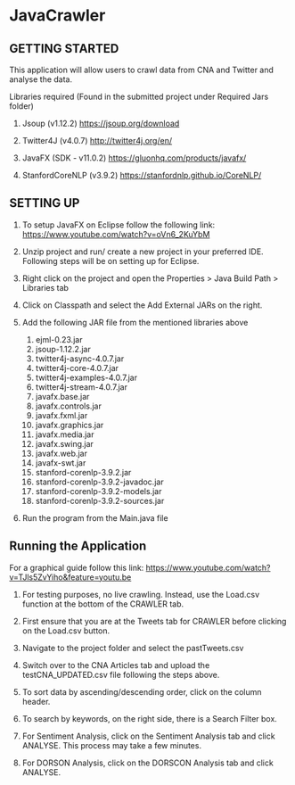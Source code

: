 # JavaCrawler

## GETTING STARTED

 This application will allow users to crawl data from CNA and Twitter and analyse the data.

  Libraries required (Found in the submitted project under Required Jars folder)

  1. Jsoup (v1.12.2)
    https://jsoup.org/download

  2. Twitter4J (v4.0.7)
    http://twitter4j.org/en/

  3. JavaFX (SDK - v11.0.2)
    https://gluonhq.com/products/javafx/

  4. StanfordCoreNLP (v3.9.2)
     https://stanfordnlp.github.io/CoreNLP/

## SETTING UP
  1. To setup JavaFX on Eclipse follow the following link:
    https://www.youtube.com/watch?v=oVn6_2KuYbM
    
  2. Unzip project and run/ create a new project in your preferred IDE. Following steps will be on setting up for Eclipse.
  
  3. Right click on the project and open the Properties > Java Build Path > Libraries tab
  
  4. Click on Classpath and select the Add External JARs on the right.
  
  5. Add the following JAR file from the mentioned libraries above
     1. ejml-0.23.jar
     2. jsoup-1.12.2.jar
     3. twitter4j-async-4.0.7.jar
     4. twitter4j-core-4.0.7.jar
     5. twitter4j-examples-4.0.7.jar
     6. twitter4j-stream-4.0.7.jar
     7. javafx.base.jar
     8. javafx.controls.jar
     9. javafx.fxml.jar
     10. javafx.graphics.jar
     11. javafx.media.jar
     12. javafx.swing.jar
     13. javafx.web.jar
     14. javafx-swt.jar
     15. stanford-corenlp-3.9.2.jar
     16. stanford-corenlp-3.9.2-javadoc.jar
     17. stanford-corenlp-3.9.2-models.jar
     18. stanford-corenlp-3.9.2-sources.jar
     
  6. Run the program from the Main.java file
     
## Running the Application
  For a graphical guide follow this link: 
  https://www.youtube.com/watch?v=TJls5ZvYiho&feature=youtu.be
     
  1. For testing purposes, no live crawling. Instead, use the Load.csv function at the bottom of the CRAWLER tab.
  
  2. First ensure that you are at the Tweets tab for CRAWLER before clicking on the Load.csv button.
  
  3. Navigate to the project folder and select the pastTweets.csv
  
  4. Switch over to the CNA Articles tab and upload the testCNA_UPDATED.csv file following the steps above.
  
  5. To sort data by ascending/descending order, click on the column header.
  
  6. To search by keywords, on the right side, there is a Search Filter box.
  
  7. For Sentiment Analysis, click on the Sentiment Analysis tab and click ANALYSE. This process may take a few minutes.
  
  8. For DORSON Analysis, click on the DORSCON Analysis tab and click ANALYSE.
